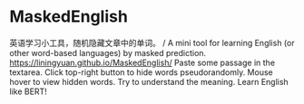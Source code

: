 # MaskedEnglish
英语学习小工具，随机隐藏文章中的单词。 / A mini tool for learning English (or other word-based languages) by masked prediction.
https://liningyuan.github.io/MaskedEnglish/
Paste some passage in the textarea. Click top-right button to hide words pseudorandomly. Mouse hover to view hidden words. Try to understand the meaning.
Learn English like BERT!
